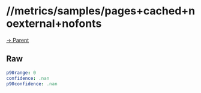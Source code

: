 
# //metrics/samples/pages+cached+noexternal+nofonts

[→ Parent](../..)


## Raw


```yaml
p90range: 0
confidence: .nan
p90confidence: .nan

```

